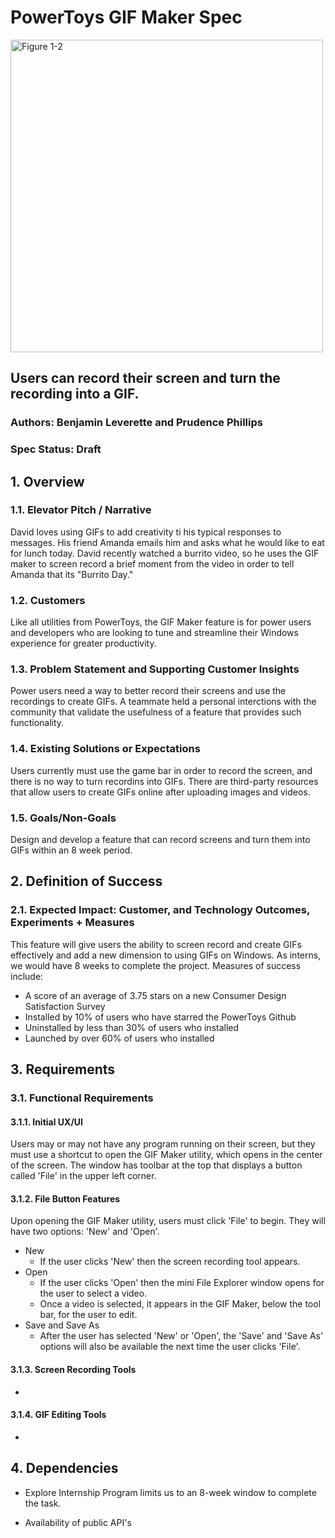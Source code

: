 # **PowerToys GIF Maker Spec**

<img src="https://hothardware.com/ContentImages/NewsItem/48038/content/Microsoft_PowerToys.jpg" alt="Figure 1-2" width="500"/>

## Users can record their screen and turn the recording into a GIF.
### Authors: Benjamin Leverette and Prudence Phillips
### Spec Status: Draft
## 1. Overview
### 1.1. Elevator Pitch / Narrative

 David loves using GIFs to add creativity ti his typical responses to messages.  His friend Amanda emails him and asks what he would like to eat for lunch today.  David recently watched a burrito video, so he uses the GIF maker to screen record a brief moment from the video in order to tell Amanda that its "Burrito Day."

### 1.2. Customers

Like all utilities from PowerToys, the GIF Maker feature is for power users and developers who are looking to tune and streamline their Windows experience for greater productivity.
  
### 1.3. Problem Statement and Supporting Customer Insights

 Power users need a way to better record their screens and use the recordings to create GIFs.  A teammate held a personal interctions with the community that validate the usefulness of a feature that provides such functionality.
### 1.4. Existing Solutions or Expectations

Users currently must use the game bar in order to record the screen, and there is no way to turn recordins into GIFs.  There are third-party resources that allow users to create GIFs online after uploading images and videos.

### 1.5. Goals/Non-Goals

 Design and develop a feature that can record screens and turn them into GIFs within an 8 week period.

## 2. Definition of Success

### 2.1. Expected Impact: Customer, and Technology Outcomes, Experiments + Measures

This feature will give users the ability to screen record and create GIFs effectively and add a new dimension to using GIFs on Windows.  As interns, we would have 8 weeks to complete the project.  Measures of success include:

- A score of an average of 3.75 stars on a new Consumer Design Satisfaction Survey
- Installed by 10% of users who have starred the PowerToys Github
- Uninstalled by less than 30% of users who installed
- Launched by over 60% of users who installed

## 3. Requirements
### 3.1.	Functional Requirements

#### 3.1.1. Initial UX/UI

Users may or may not have any program running on their screen, but they must use a shortcut to open the GIF Maker utility, which opens in the center of the screen.  The window has toolbar at the top that displays a button called 'File' in the upper left corner.

#### 3.1.2. File Button Features

Upon opening the GIF Maker utility, users must click 'File' to begin.  They will have two options: 'New' and 'Open'.

- New
  - If the user clicks 'New' then the screen recording tool appears.
- Open
  - If the user clicks 'Open' then the mini File Explorer window opens for the user to select a video.
  - Once a video is selected, it appears in the GIF Maker, below the tool bar, for the user to edit.
- Save and Save As
  - After the user has selected 'New' or 'Open', the 'Save' and 'Save As' options will also be available the next time the user clicks 'File'.

#### 3.1.3. Screen Recording Tools

- 

#### 3.1.4. GIF Editing Tools

- 

## 4. Dependencies
- Explore Internship Program limits us to an 8-week window to complete the task.

- Availability of public API's
